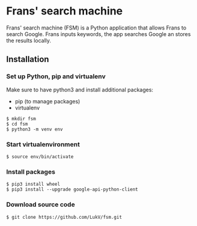 # Frans' search machine

Frans' search machine (FSM) is a Python application that allows Frans to search
Google. Frans inputs keywords, the app searches Google an stores the results locally.

## Installation

### Set up Python, pip and virtualenv
Make sure to have python3 and install additional packages:
* pip (to manage packages)
* virtualenv

```
$ mkdir fsm
$ cd fsm
$ python3 -m venv env
```

### Start virtualenvironment
```
$ source env/bin/activate
```

### Install packages
```
$ pip3 install wheel
$ pip3 install --upgrade google-api-python-client
```

### Download source code
```
$ git clone https://github.com/LukV/fsm.git
```
